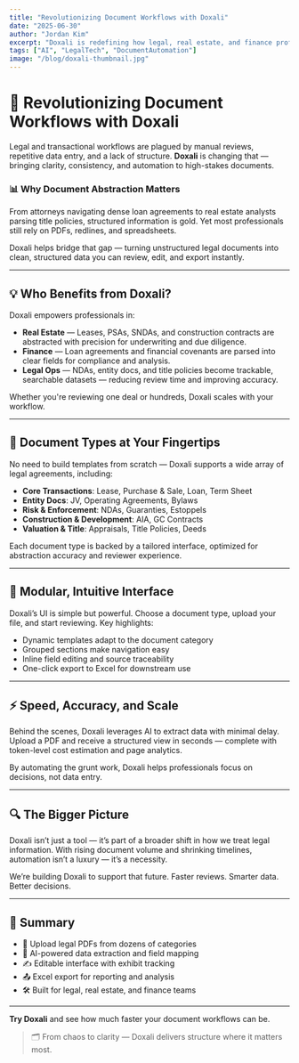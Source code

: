 ```yaml
---
title: "Revolutionizing Document Workflows with Doxali"
date: "2025-06-30"
author: "Jordan Kim"
excerpt: "Doxali is redefining how legal, real estate, and finance professionals interact with their documents — one abstraction at a time."
tags: ["AI", "LegalTech", "DocumentAutomation"]
image: "/blog/doxali-thumbnail.jpg"
---
```


# 🔄 Revolutionizing Document Workflows with Doxali

Legal and transactional workflows are plagued by manual reviews, repetitive data entry, and a lack of structure. **Doxali** is changing that — bringing clarity, consistency, and automation to high-stakes documents.

### 📊 Why Document Abstraction Matters

From attorneys navigating dense loan agreements to real estate analysts parsing title policies, structured information is gold. Yet most professionals still rely on PDFs, redlines, and spreadsheets.

Doxali helps bridge that gap — turning unstructured legal documents into clean, structured data you can review, edit, and export instantly.

---

## 💡 Who Benefits from Doxali?

Doxali empowers professionals in:

* **Real Estate** — Leases, PSAs, SNDAs, and construction contracts are abstracted with precision for underwriting and due diligence.
* **Finance** — Loan agreements and financial covenants are parsed into clear fields for compliance and analysis.
* **Legal Ops** — NDAs, entity docs, and title policies become trackable, searchable datasets — reducing review time and improving accuracy.

Whether you're reviewing one deal or hundreds, Doxali scales with your workflow.

---

## 📁 Document Types at Your Fingertips

No need to build templates from scratch — Doxali supports a wide array of legal agreements, including:

* **Core Transactions**: Lease, Purchase & Sale, Loan, Term Sheet
* **Entity Docs**: JV, Operating Agreements, Bylaws
* **Risk & Enforcement**: NDAs, Guaranties, Estoppels
* **Construction & Development**: AIA, GC Contracts
* **Valuation & Title**: Appraisals, Title Policies, Deeds

Each document type is backed by a tailored interface, optimized for abstraction accuracy and reviewer experience.

---

## 🧩 Modular, Intuitive Interface

Doxali’s UI is simple but powerful. Choose a document type, upload your file, and start reviewing. Key highlights:

* Dynamic templates adapt to the document category
* Grouped sections make navigation easy
* Inline field editing and source traceability
* One-click export to Excel for downstream use

---

## ⚡ Speed, Accuracy, and Scale

Behind the scenes, Doxali leverages AI to extract data with minimal delay. Upload a PDF and receive a structured view in seconds — complete with token-level cost estimation and page analytics.

By automating the grunt work, Doxali helps professionals focus on decisions, not data entry.

---

## 🔍 The Bigger Picture

Doxali isn’t just a tool — it’s part of a broader shift in how we treat legal information. With rising document volume and shrinking timelines, automation isn’t a luxury — it’s a necessity.

We’re building Doxali to support that future. Faster reviews. Smarter data. Better decisions.

---

## 🧾 Summary

* 📄 Upload legal PDFs from dozens of categories
* 🧠 AI-powered data extraction and field mapping
* ✍️ Editable interface with exhibit tracking
* 📤 Excel export for reporting and analysis
* 🛠 Built for legal, real estate, and finance teams

---

**Try Doxali** and see how much faster your document workflows can be.

> 🗂 From chaos to clarity — Doxali delivers structure where it matters most.
